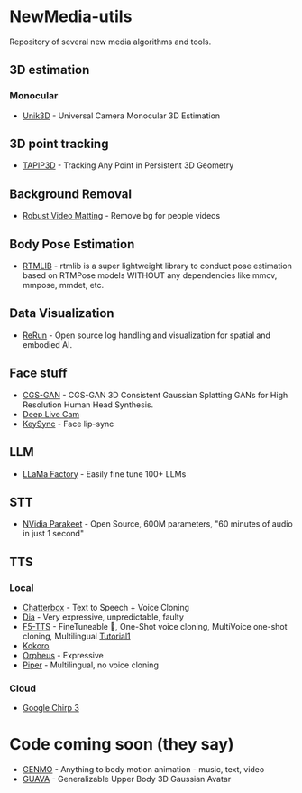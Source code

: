 # NewMedia-utils

Repository of several new media algorithms and tools.

## 3D estimation
### Monocular
-  [Unik3D](https://github.com/lpiccinelli-eth/unik3d) -  Universal Camera Monocular 3D Estimation

## 3D point tracking
- [TAPIP3D](https://github.com/zbw001/TAPIP3D) - Tracking Any Point in Persistent 3D Geometry

## Background Removal
- [Robust Video Matting](https://github.com/PeterL1n/RobustVideoMatting) - Remove bg for people videos
## Body Pose Estimation
- [RTMLIB](https://github.com/Tau-J/rtmlib) - rtmlib is a super lightweight library to conduct pose estimation based on RTMPose models WITHOUT any dependencies like mmcv, mmpose, mmdet, etc.

## Data Visualization
- [ReRun](https://rerun.io/) - Open source log handling and visualization for spatial and embodied AI.

## Face stuff
- [CGS-GAN](https://github.com/fraunhoferhhi/cgs-gan) - CGS-GAN 3D Consistent Gaussian Splatting GANs for High Resolution Human Head Synthesis.
- [Deep Live Cam](https://github.com/hacksider/Deep-Live-Cam.git)
- [KeySync](https://github.com/antonibigata/keysync) - Face lip-sync

## LLM
- [LLaMa Factory](https://github.com/hiyouga/LLaMA-Factory) - Easily fine tune 100+ LLMs

## STT
- [NVidia Parakeet](https://huggingface.co/nvidia/parakeet-tdt-0.6b-v2) - Open Source, 600M parameters, "60 minutes of audio in just 1 second"

## TTS
### Local
- [Chatterbox](https://github.com/petermg/Chatterbox-TTS-Extended) - Text to Speech + Voice Cloning
- [Dia](https://github.com/nari-labs/dia) - Very expressive, unpredictable, faulty
- [F5-TTS](https://github.com/SWivid/F5-TTS) - FineTuneable 💖, One-Shot voice cloning, MultiVoice one-shot cloning, Multilingual [Tutorial1](https://youtu.be/GmketyZW2c4)
- [Kokoro](https://huggingface.co/spaces/hexgrad/Kokoro-TTS)
- [Orpheus](https://github.com/canopyai/Orpheus-TTS) - Expressive
- [Piper](https://github.com/rhasspy/piper) - Multilingual, no voice cloning
### Cloud
- [Google Chirp 3](https://cloud.google.com/text-to-speech/docs/chirp3-hd)


# Code coming soon (they say)
- [GENMO](https://research.nvidia.com/labs/dair/genmo/) - Anything to body motion animation - music, text, video
- [GUAVA](https://eastbeanzhang.github.io/GUAVA/) - Generalizable Upper Body 3D Gaussian Avatar
